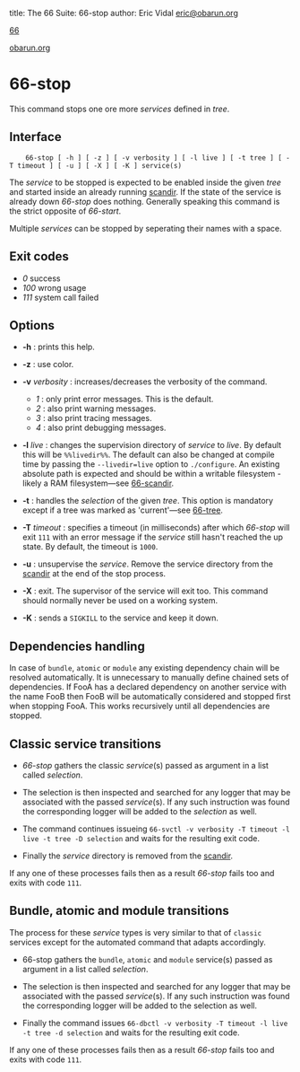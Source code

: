 title: The 66 Suite: 66-stop
author: Eric Vidal <eric@obarun.org>

[66](index.html)

[obarun.org](https://web.obarun.org)

# 66-stop

This command stops one ore more *services* defined in *tree*.

## Interface

```
    66-stop [ -h ] [ -z ] [ -v verbosity ] [ -l live ] [ -t tree ] [ -T timeout ] [ -u ] [ -X ] [ -K ] service(s)
```

The *service* to be stopped is expected to be enabled inside the given *tree* and started inside an already running [scandir](66-scandir.html). If the state of the service is already down *66-stop* does nothing. Generally speaking this command is the strict opposite of *66-start*.

Multiple *services* can be stopped by seperating their names with a space.

## Exit codes

- *0* success
- *100* wrong usage
- *111* system call failed

## Options

- **-h** : prints this help.

- **-z** : use color.

- **-v** *verbosity* : increases/decreases the verbosity of the command.
    * *1* : only print error messages. This is the default.
    * *2* : also print warning messages.
    * *3* : also print tracing messages.
    * *4* : also print debugging messages.

- **-l** *live* : changes the supervision directory of *service* to *live*. By default this will be `%%livedir%%`. The default can also be changed at compile time by passing the `--livedir=live` option to `./configure`. An existing absolute path is expected and should be within a writable filesystem - likely a RAM filesystem—see [66-scandir](66-scandir.html).

- **-t** : handles the *selection* of the given *tree*. This option is mandatory except if a tree was marked as 'current'—see [66-tree](66-tree.html).

- **-T** *timeout* : specifies a timeout (in milliseconds) after which *66-stop* will exit `111` with an error message if the *service* still hasn't reached the up state. By default, the timeout is `1000`.

- **-u** : unsupervise the *service*. Remove the service directory from the [scandir](66-scandir.html) at the end of the stop process.

- **-X** : exit. The supervisor of the service will exit too. This command should normally never be used on a working system.

- **-K** : sends a `SIGKILL` to the service and keep it down. 

## Dependencies handling

In case of `bundle`, `atomic` or `module` any existing dependency chain will be resolved automatically. It is unnecessary to manually define chained sets of dependencies. If FooA has a declared dependency on another service with the name FooB then FooB will be automatically considered and stopped first when stopping FooA. This works recursively until all dependencies are stopped.

## Classic service transitions


- *66-stop* gathers the classic *service*(s) passed as argument in a list called *selection*.

- The selection is then inspected and searched for any logger that may be associated with the passed *service*(s). If any such instruction was found the corresponding logger will be added to the *selection* as well.

- The command continues issueing `66-svctl -v verbosity -T timeout -l live -t tree -D selection` and waits for the resulting exit code.

- Finally the *service* directory is removed from the [scandir](66-scandir.html).

If any one of these processes fails then as a result *66-stop* fails too and exits with code `111`.

## Bundle, atomic and module transitions

The process for these *service* types is very similar to that of `classic` services except for the automated command that adapts accordingly.

- 66-stop gathers the `bundle`, `atomic` and `module` service(s) passed as argument in a list called *selection*.

- The selection is then inspected and searched for any logger that may be associated with the passed *service*(s). If any such instruction was found the corresponding logger will be added to the selection as well.

- Finally the command issues `66-dbctl -v verbosity -T timeout -l live -t tree -d selection` and waits for the resulting exit code.

If any one of these processes fails then as a result *66-stop* fails too and exits with code `111`.
